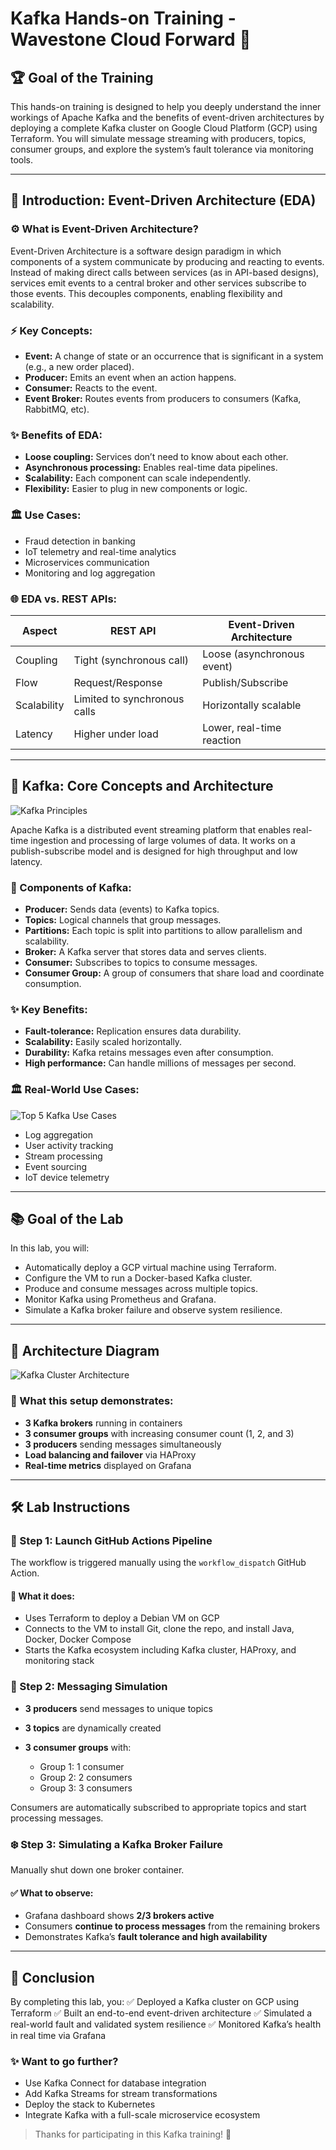 # Kafka Hands-on Training - Wavestone Cloud Forward 🚀

## 🏆 Goal of the Training

This hands-on training is designed to help you deeply understand the inner workings of Apache Kafka and the benefits of event-driven architectures by deploying a complete Kafka cluster on Google Cloud Platform (GCP) using Terraform. You will simulate message streaming with producers, topics, consumer groups, and explore the system’s fault tolerance via monitoring tools.

---

## 📀 Introduction: Event-Driven Architecture (EDA)

### ⚙️ What is Event-Driven Architecture?

Event-Driven Architecture is a software design paradigm in which components of a system communicate by producing and reacting to events. Instead of making direct calls between services (as in API-based designs), services emit events to a central broker and other services subscribe to those events. This decouples components, enabling flexibility and scalability.

### ⚡ Key Concepts:

* **Event:** A change of state or an occurrence that is significant in a system (e.g., a new order placed).
* **Producer:** Emits an event when an action happens.
* **Consumer:** Reacts to the event.
* **Event Broker:** Routes events from producers to consumers (Kafka, RabbitMQ, etc).

### ✨ Benefits of EDA:

* **Loose coupling:** Services don’t need to know about each other.
* **Asynchronous processing:** Enables real-time data pipelines.
* **Scalability:** Each component can scale independently.
* **Flexibility:** Easier to plug in new components or logic.

### 🏛️ Use Cases:

* Fraud detection in banking
* IoT telemetry and real-time analytics
* Microservices communication
* Monitoring and log aggregation

### 🌐 EDA vs. REST APIs:

| Aspect      | REST API                     | Event-Driven Architecture  |
| ----------- | ---------------------------- | -------------------------- |
| Coupling    | Tight (synchronous call)     | Loose (asynchronous event) |
| Flow        | Request/Response             | Publish/Subscribe          |
| Scalability | Limited to synchronous calls | Horizontally scalable      |
| Latency     | Higher under load            | Lower, real-time reaction  |

---

## 📅 Kafka: Core Concepts and Architecture

![Kafka Principles](images/kafka-schema.gif)

Apache Kafka is a distributed event streaming platform that enables real-time ingestion and processing of large volumes of data. It works on a publish-subscribe model and is designed for high throughput and low latency.

### 🔄 Components of Kafka:

* **Producer:** Sends data (events) to Kafka topics.
* **Topics:** Logical channels that group messages.
* **Partitions:** Each topic is split into partitions to allow parallelism and scalability.
* **Broker:** A Kafka server that stores data and serves clients.
* **Consumer:** Subscribes to topics to consume messages.
* **Consumer Group:** A group of consumers that share load and coordinate consumption.

### ✨ Key Benefits:

* **Fault-tolerance:** Replication ensures data durability.
* **Scalability:** Easily scaled horizontally.
* **Durability:** Kafka retains messages even after consumption.
* **High performance:** Can handle millions of messages per second.

### 🏛️ Real-World Use Cases:

![Top 5 Kafka Use Cases](images/top-5-kafka-uses.webp)

* Log aggregation
* User activity tracking
* Stream processing
* Event sourcing
* IoT device telemetry

---

## 📚 Goal of the Lab

In this lab, you will:

* Automatically deploy a GCP virtual machine using Terraform.
* Configure the VM to run a Docker-based Kafka cluster.
* Produce and consume messages across multiple topics.
* Monitor Kafka using Prometheus and Grafana.
* Simulate a Kafka broker failure and observe system resilience.

---

## 📘 Architecture Diagram

![Kafka Cluster Architecture](images/kafka-cluster-running.png)

### 🧠 What this setup demonstrates:

* **3 Kafka brokers** running in containers
* **3 consumer groups** with increasing consumer count (1, 2, and 3)
* **3 producers** sending messages simultaneously
* **Load balancing and failover** via HAProxy
* **Real-time metrics** displayed on Grafana

---

## 🛠️ Lab Instructions

### 🔁 Step 1: Launch GitHub Actions Pipeline

The workflow is triggered manually using the `workflow_dispatch` GitHub Action.

#### 🔹 What it does:

* Uses Terraform to deploy a Debian VM on GCP
* Connects to the VM to install Git, clone the repo, and install Java, Docker, Docker Compose
* Starts the Kafka ecosystem including Kafka cluster, HAProxy, and monitoring stack

### 📨 Step 2: Messaging Simulation

* **3 producers** send messages to unique topics
* **3 topics** are dynamically created
* **3 consumer groups** with:

  * Group 1: 1 consumer
  * Group 2: 2 consumers
  * Group 3: 3 consumers

Consumers are automatically subscribed to appropriate topics and start processing messages.

### ❄️ Step 3: Simulating a Kafka Broker Failure

Manually shut down one broker container.

#### ✅ What to observe:

* Grafana dashboard shows **2/3 brokers active**
* Consumers **continue to process messages** from the remaining brokers
* Demonstrates Kafka’s **fault tolerance and high availability**


---

## 🎉 Conclusion

By completing this lab, you:
✅ Deployed a Kafka cluster on GCP using Terraform
✅ Built an end-to-end event-driven architecture
✅ Simulated a real-world fault and validated system resilience
✅ Monitored Kafka’s health in real time via Grafana

### ✨ Want to go further?

* Use Kafka Connect for database integration
* Add Kafka Streams for stream transformations
* Deploy the stack to Kubernetes
* Integrate Kafka with a full-scale microservice ecosystem

> Thanks for participating in this Kafka training! 🚀
